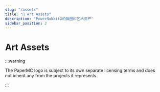 ```yaml
---
slug: "/assets"
title: "🎨 Art Assets"
description: "PowerNukkitX的插图和艺术资产"
sidebar_position: 2
---
```


# Art Assets

:::warning

The PaperMC logo is subject to its own separate licensing terms and does not inherit any from the
projects it represents.

:::